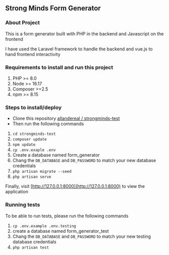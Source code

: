 ## Strong Minds Form Generator

### About Project
This is a form generator built with PHP in the backend and Javascript on the frontend  

I have used the Laravel framework to handle the backend and vue.js to hand frontend interactivity 

### Requirements to install and run this project
1. PHP >= 8.0
2. Node >= 16.17
3. Composer >=2.5
4. npm >= 8.15

### Steps to install/deploy

- Clone this repository [allandereal / strongminds-test](https://github.com/allandereal/strongminds-test.git)
- Then run the following commands
1. `cd strongminds-test`
2. `composer update`
3. `npm update`
4. `cp .env.exaple .env`
5. Create a database named form_generator
6. Chang the `DB_DATABASE` and `DB_PASSWORD` to match your new database credentials
7. `php artisan migrate --seed`
8. `php artisan serve`

Finally, visit [http://127.0.0.1:8000](http://127.0.0.1:8000) to view the application


### Running tests
To be able to run tests, please run the following commands
1. `cp .env.example .env.testing`
2. create a database named form_generator_test
3. Chang the `DB_DATABASE` and `DB_PASSWORD` to match your new testing database credentials
4. `php artisan test`


